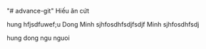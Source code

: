 "# advance-git" 
Hiếu ăn cứt

hung hfjsdfuwef;u
Dong
Minh sjhfosdhfsdjfsdjf
Minh sjhfosdhfsdj

hung dong ngu nguoi